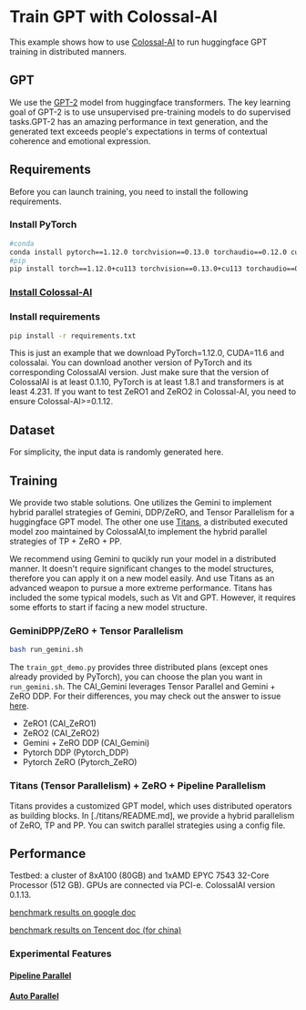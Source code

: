 # Train GPT with Colossal-AI

This example shows how to use [Colossal-AI](https://github.com/hpcaitech/ColossalAI) to run huggingface GPT training in distributed manners.

## GPT

We use the [GPT-2](https://huggingface.co/gpt2) model from huggingface transformers. The key learning goal of GPT-2 is to use unsupervised pre-training models to do supervised tasks.GPT-2 has an amazing performance in text generation, and the generated text exceeds people's expectations in terms of contextual coherence and emotional expression.

## Requirements

Before you can launch training, you need to install the following requirements.

### Install PyTorch

```bash
#conda
conda install pytorch==1.12.0 torchvision==0.13.0 torchaudio==0.12.0 cudatoolkit=11.3 -c pytorch
#pip
pip install torch==1.12.0+cu113 torchvision==0.13.0+cu113 torchaudio==0.12.0 --extra-index-url https://download.pytorch.org/whl/cu113
```

### [Install Colossal-AI](https://github.com/hpcaitech/ColossalAI#installation) 


### Install requirements

```bash
pip install -r requirements.txt
```

This is just an example that we download PyTorch=1.12.0, CUDA=11.6 and colossalai. You can download another version of PyTorch and its corresponding ColossalAI version. Just make sure that the version of ColossalAI is at least 0.1.10, PyTorch is at least 1.8.1 and transformers is at least 4.231.
If you want to test ZeRO1 and ZeRO2 in Colossal-AI, you need to ensure Colossal-AI>=0.1.12.

## Dataset

For simplicity, the input data is randomly generated here.

## Training
We provide two stable solutions.
One utilizes the Gemini to implement hybrid parallel strategies of Gemini, DDP/ZeRO, and Tensor Parallelism for a huggingface GPT model.
The other one use [Titans](https://github.com/hpcaitech/Titans), a distributed executed model zoo maintained by ColossalAI,to implement the hybrid parallel strategies of TP + ZeRO + PP.

We recommend using Gemini to qucikly run your model in a distributed manner.
It doesn't require significant changes to the model structures, therefore you can apply it on a new model easily.
And use Titans as an advanced weapon to pursue a more extreme performance.
Titans has included the some typical models, such as Vit and GPT.
However, it requires some efforts to start if facing a new model structure.

### GeminiDPP/ZeRO + Tensor Parallelism
```bash
bash run_gemini.sh
```

The `train_gpt_demo.py` provides three distributed plans (except ones already provided by PyTorch), you can choose the plan you want in `run_gemini.sh`. The CAI_Gemini leverages Tensor Parallel and Gemini + ZeRO DDP. For their differences, you may check out the answer to issue [here](https://github.com/hpcaitech/ColossalAI/issues/2590#issuecomment-1418766581).

- ZeRO1 (CAI_ZeRO1)
- ZeRO2 (CAI_ZeRO2)
- Gemini + ZeRO DDP (CAI_Gemini)
- Pytorch DDP (Pytorch_DDP)
- Pytorch ZeRO (Pytorch_ZeRO)

### Titans (Tensor Parallelism) + ZeRO + Pipeline Parallelism

Titans provides a customized GPT model, which uses distributed operators as building blocks.
In [./titans/README.md], we provide a hybrid parallelism of ZeRO, TP and PP.
You can switch parallel strategies using a config file.

## Performance

Testbed: a cluster of 8xA100 (80GB) and 1xAMD EPYC 7543 32-Core Processor (512 GB). GPUs are connected via PCI-e.
ColossalAI version 0.1.13.

[benchmark results on google doc](https://docs.google.com/spreadsheets/d/15A2j3RwyHh-UobAPv_hJgT4W_d7CnlPm5Fp4yEzH5K4/edit#gid=0)

[benchmark results on Tencent doc (for china)](https://docs.qq.com/sheet/DUVpqeVdxS3RKRldk?tab=BB08J2)

### Experimental Features

#### [Pipeline Parallel](./experiments/pipeline_parallel/)
#### [Auto Parallel](./experiments/auto_parallel_with_gpt/)
